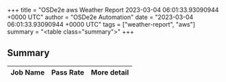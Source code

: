 +++
title = "OSDe2e aws Weather Report 2023-03-04 06:01:33.93090944 +0000 UTC"
author = "OSDe2e Automation"
date = "2023-03-04 06:01:33.93090944 +0000 UTC"
tags = ["weather-report", "aws"]
summary = "<table class=\"summary\"></table>"
+++
## Summary

| Job Name | Pass Rate | More detail |
|----------|-----------|-------------|




